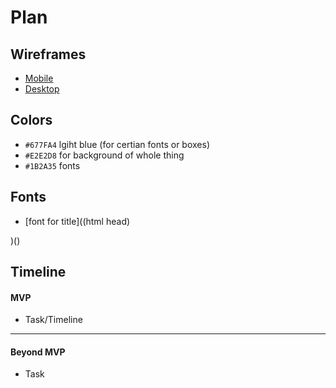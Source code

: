 # Plan

## Wireframes
* [Mobile](https://wireframe.cc/co0Fqj)
* [Desktop](https://wireframe.cc/LFrkyI)

## Colors
* `#677FA4` lgiht blue (for certian fonts or boxes)
* `#E2E2D8` for background of whole thing
* `#1B2A35` fonts
## Fonts
* [font for title]((html head)<link rel="preconnect" href="https://fonts.googleapis.com">
<link rel="preconnect" href="https://fonts.gstatic.com" crossorigin>
<link href="https://fonts.googleapis.com/css2?family=Cal+Sans&display=swap" rel="stylesheet">)()





## Timeline

#### MVP

* Task/Timeline

---

#### Beyond MVP

* Task








<!-- DO NOT USE THIS YET

| Name | Glows | Grows |
| -------- | ------- | ------- |
|   |   |
|   |   |
|   |   |
|   |   |
|   |   |
|   |   |

-->
